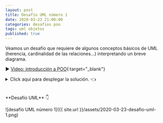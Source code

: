 ```yaml
---
layout: post
title: Desafío UML número 1
date: 2020-03-23 21:00:00
categories: desafios poo
tags: uml objetos
published: true
---
```


Veamos un desafío que requiere de algunos conceptos básicos de UML (herencia, cardinalidad de las relaciones...) interpretando un breve diagrama.

▶️ [Video: introducción a POO](https://youtu.be/ymaBXPjiaPY){:target="_blank"}

<details><summary>Click aquí para desplegar la solución. 👈</summary>
<br />
<div markdown="1">![Solución al desafío]({{ site.url }}/assets/2020-03-23-desafio-uml-1-solucion.png)
  </div></details>

<br />
<br />
**Desafío UML** 👇

![desafío UML número 1]({{ site.url }}/assets/2020-03-23-desafio-uml-1.png)

